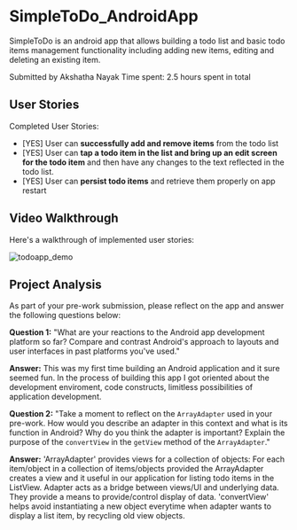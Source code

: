 # SimpleToDo_AndroidApp

SimpleToDo is an android app that allows building a todo list and basic todo items management functionality including adding new items, editing and deleting an existing item.

Submitted by Akshatha Nayak
Time spent: 2.5 hours spent in total

## User Stories

Completed User Stories:

* [YES] User can **successfully add and remove items** from the todo list
* [YES] User can **tap a todo item in the list and bring up an edit screen for the todo item** and then have any changes to the text reflected in the todo list.
* [YES] User can **persist todo items** and retrieve them properly on app restart

## Video Walkthrough

Here's a walkthrough of implemented user stories:

![todoapp_demo](https://user-images.githubusercontent.com/17459420/29349470-f2048ed8-820e-11e7-82f2-da2e111c9395.gif)


## Project Analysis

As part of your pre-work submission, please reflect on the app and answer the following questions below:

**Question 1:** "What are your reactions to the Android app development platform so far? Compare and contrast Android's approach to layouts and user interfaces in past platforms you've used."

**Answer:**
This was my first time building an Android application and it sure seemed fun. In the process of building this app I got oriented about the development enviroment, code constructs, limitless possibilities of application development.

**Question 2:** "Take a moment to reflect on the `ArrayAdapter` used in your pre-work. How would you describe an adapter in this context and what is its function in Android? Why do you think the adapter is important? Explain the purpose of the `convertView` in the `getView` method of the `ArrayAdapter`."

**Answer:** 'ArrayAdapter' provides views for a collection of objects: For each item/object in a collection of items/objects provided the ArrayAdapter creates a view and it useful in our application for listing todo items in the ListView.
Adapter acts as a bridge between views/UI and underlying data. They provide a means to provide/control display of data.
'convertView' helps avoid instantiating a new object everytime when adapter wants to display a list item, by recycling old view objects.


